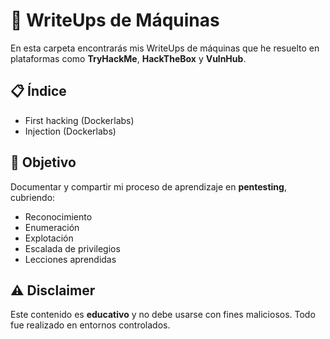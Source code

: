 # 🧠 WriteUps de Máquinas

En esta carpeta encontrarás mis WriteUps de máquinas que he resuelto en plataformas como **TryHackMe**, **HackTheBox** y **VulnHub**.

## 📋 Índice
- First hacking (Dockerlabs)
- Injection (Dockerlabs)
## 🎯 Objetivo

Documentar y compartir mi proceso de aprendizaje en **pentesting**, cubriendo:
- Reconocimiento
- Enumeración
- Explotación
- Escalada de privilegios
- Lecciones aprendidas

## ⚠️ Disclaimer

Este contenido es **educativo** y no debe usarse con fines maliciosos. Todo fue realizado en entornos controlados.
